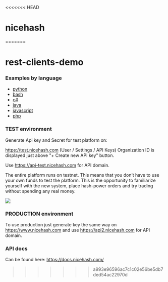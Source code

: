 <<<<<<< HEAD
# nicehash
=======
# rest-clients-demo

### Examples by language

- [python](https://github.com/nicehash/rest-clients-demo/blob/master/python/nicehash.py)
- [bash](https://github.com/nicehash/rest-clients-demo/tree/master/bash)
- [c#](https://github.com/nicehash/rest-clients-demo/blob/master/c%23/connect/connect/Hpo.cs)
- [java](https://github.com/nicehash/rest-clients-demo/blob/master/java/src/main/java/Hpo.java)
- [javascript](https://github.com/nicehash/rest-clients-demo/blob/master/javascript/hashpower.js)
- [php](https://github.com/nicehash/rest-clients-demo/wiki/php-demo)

### TEST environment

Generate Api key and Secret for test platform on:

https://test.nicehash.com (User / Settings / API Keys)
Organization ID is displayed just above "+ Create new API key" button.

Use https://api-test.nicehash.com for API domain.

The entire platform runs on testnet. This means that you don’t have to use your own funds to test the platform. This is the opportunity to familiarize yourself with the new system, place hash-power orders and try trading without spending any real money.

![](https://raw.githubusercontent.com/nicehash/rest-clients-demo/master/generate_key.gif)

### PRODUCTION environment

To use production just generate key the same way on https://www.nicehash.com and use https://api2.nicehash.com for API domain.

### API docs
Can be found here: https://docs.nicehash.com/
>>>>>>> a993e96596ac7c1c02e56be5db7ded54ac22970d
